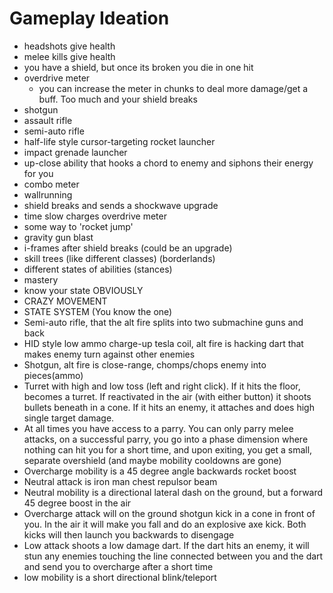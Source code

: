 # Gameplay Ideation

- headshots give health
- melee kills give health
- you have a shield, but once its broken you die in one hit
- overdrive meter
	- you can increase the meter in chunks to deal more damage/get a buff. Too much and your shield breaks
- shotgun
- assault rifle
- semi-auto rifle
- half-life style cursor-targeting rocket launcher
- impact grenade launcher
- up-close ability that hooks a chord to enemy and siphons their energy for you
- combo meter
- wallrunning
- shield breaks and sends a shockwave upgrade
- time slow charges overdrive meter
- some way to 'rocket jump'
- gravity gun blast
- i-frames after shield breaks (could be an upgrade)
- skill trees (like different classes) (borderlands)
- different states of abilities (stances)
- mastery
- know your state OBVIOUSLY
- CRAZY MOVEMENT
- STATE SYSTEM (You know the one)
- Semi-auto rifle, that the alt fire splits into two submachine guns and back
- HID style low ammo charge-up tesla coil, alt fire is hacking dart that makes enemy turn against other enemies
- Shotgun, alt fire is close-range, chomps/chops enemy into pieces(ammo)
- Turret with high and low toss (left and right click). If it hits the floor, becomes a turret. If reactivated in the air (with either button) it shoots bullets beneath in a cone. If it hits an enemy, it attaches and does high single target damage.
- At all times you have access to a parry. You can only parry melee attacks, on a successful parry, you go into a phase dimension where nothing can hit you for a short time, and upon exiting, you get a small, separate overshield (and maybe mobility cooldowns are gone)
- Overcharge mobility is a 45 degree angle backwards rocket boost
- Neutral attack is iron man chest repulsor beam
- Neutral mobility is a directional lateral dash on the ground, but a forward 45 degree boost in the air
- Overcharge attack will on the ground shotgun kick in a cone in front of you. In the air it will make you fall and do an explosive axe kick. Both kicks will then launch you backwards to disengage
- Low attack shoots a low damage dart. If the dart hits an enemy, it will stun any enemies touching the line connected between you and the dart and send you to overcharge after a short time
- low mobility is a short directional blink/teleport